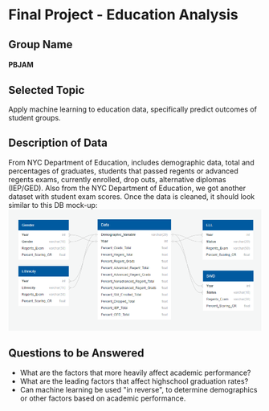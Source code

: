 # Final Project - Education Analysis

## Group Name
#### PBJAM

## Selected Topic
Apply machine learning to education data, specifically predict outcomes of student groups.

## Description of Data
From NYC Department of Education, includes demographic data, total and percentages of graduates, students that passed regents or advanced regents exams, currently enrolled, drop outs, alternative diplomas (IEP/GED).
Also from the NYC Department of Education, we got another dataset with student exam scores.
Once the data is cleaned, it should look similar to this DB mock-up:
![db_wip.png](images/db_wip.png)

## Questions to be Answered
- What are the factors that more heavily affect academic performance?
- What are the leading factors that affect highschool graduation rates?
- Can machine learning be used "in reverse", to determine demographics or other factors based on academic performance. 
